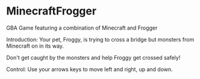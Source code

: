 # MinecraftFrogger
GBA Game featuring a combination of Minecraft and Frogger

Introduction:
Your pet, Froggy, is trying to cross a bridge but monsters from Minecraft on in its way.

Don't get caught by the monsters and help Froggy get crossed safely!

Control:
Use your arrows keys to move left and right, up and down.
